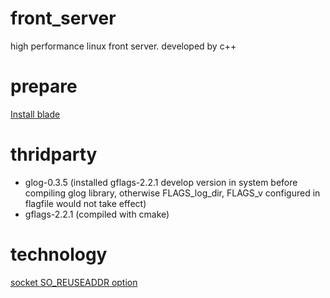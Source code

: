 # front_server
high performance linux front server. developed by c++

# prepare
[Install blade](https://github.com/chen3feng/typhoon-blade)

# thridparty
 - glog-0.3.5 (installed gflags-2.2.1 develop version in system before compiling glog library, otherwise FLAGS_log_dir, FLAGS_v configured in flagfile would not take effect)
 - gflags-2.2.1 (compiled with cmake)


# technology
[socket SO_REUSEADDR option](http://www.cnblogs.com/mydomain/archive/2011/08/23/2150567.html)
